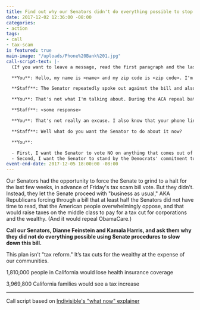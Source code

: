 ```yaml
---
title: Find out why our Senators didn't do everything possible to stop the Tax Scam
date: 2017-12-02 12:36:00 -08:00
categories:
- action
tags:
- call
- tax-scam
is featured: true
main-image: "/uploads/Phone%20Bank%201.jpg"
call-script-text: |-
  (If you want to leave a message, read the first paragraph and the last paragraph.)

  **You**: Hello, my name is <name> and my zip code is <zip code>. I'm a constituent from Berkeley, and I'm calling about the tax bill that passed the Senate yesterday. I noticed that the Senator did not use every available Senate procedure to slow down the Senate in advance of the tax bill vote.

  **Staff**: The Senator repeatedly spoke out against the bill and also voted No for it. And this bill was passed with reconciliation, so there was nothing the Senator could do.

  **You**: That's not what I'm talking about. During the ACA repeal battles over the summer, the Democrats made a big deal about withholding consent on *other* normal Senate business. That effort slowed down the Senate and gave more time for opposition to build. That tactic worked. What happened this time?

  **Staff**: <some response>

  **You**: That's not really an excuse. I also know that your phone lines have been ringing off the hook for at least a week with people demanding you use these tactics to slow down the Senate.

  **Staff**: Well what do you want the Senator to do about it now?

  **You**:

  - First, I want the Senator to vote NO on anything that comes out of conference.
  - Second, I want the Senator to stand by the Democrats' commitment to include the DREAM Act in the upcoming funding bill. The Senator and the other Democrats have a lot of leverage on this funding bill and I expect them to use it to pass the DREAM Act.
event-end-date: 2017-12-05 18:00:00 -08:00
---
```


Our Senators had the opportunity to force the Senate to grind to a halt for the last few weeks, in advance of Friday's tax scam bill vote. But they didn't. Instead, they let the Senate proceed with "business as usual," AKA Republicans forcing through a bill that at least half the Senators did not have time to read, that the American people overwhelmingly oppose, and that would raise taxes on the middle class to pay for a tax cut for corporations and the wealthy. (And it would repeal ObamaCare.)

**Call our Senators, Dianne Feinstein and Kamala Harris, and ask them why they did not do everything possible using Senate procedures to slow down this bill.**

This plan isn’t "tax reform." It’s tax cuts for the wealthy at the expense of our communities.

1,810,000 people in California would lose health insurance coverage

3,969,800 California families would see a tax increase

---------------

Call script based on [Indivisible's "what now" explainer](https://www.trumptaxscam.org/what-now)